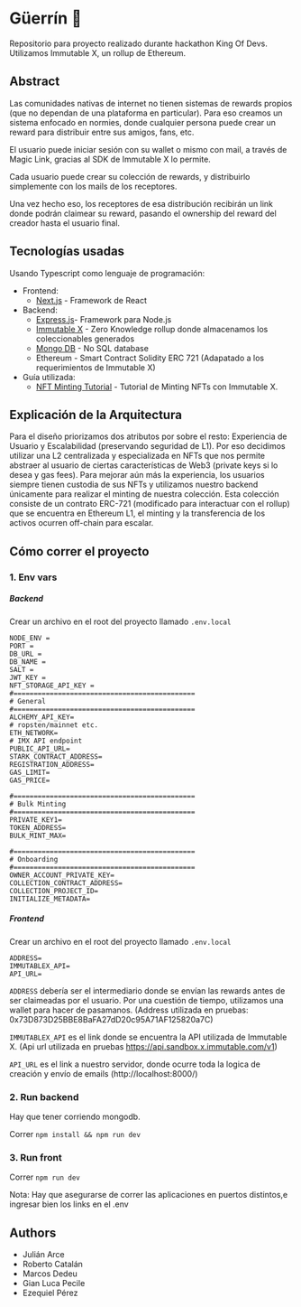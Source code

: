 # Güerrín 🍕

Repositorio para proyecto realizado durante hackathon King Of Devs. Utilizamos Immutable X, un rollup de Ethereum.

## Abstract

Las comunidades nativas de internet no tienen sistemas de rewards propios (que no dependan de una plataforma en particular). Para eso creamos un sistema enfocado en normies, donde cualquier persona puede crear un reward para distribuir entre sus amigos, fans, etc.

El usuario puede iniciar sesión con su wallet o mismo con mail, a través de Magic Link, gracias al SDK de Immutable X lo permite. 

Cada usuario puede crear su colección de rewards, y distribuirlo simplemente con los mails de los receptores. 

Una vez hecho eso, los receptores de esa distribución recibirán un link donde podrán claimear su reward, pasando el ownership del reward del creador hasta el usuario final. 

## Tecnologías usadas

Usando Typescript como lenguaje de programación: 

- Frontend:
  - [Next.js](https://github.com/vercel/next.js) - Framework de React
- Backend: 
  - [Express.js]([https://github.com/vercel/next.js](https://expressjs.com))- Framework para Node.js
  - [Immutable X](https://www.immutable.com) - Zero Knowledge rollup donde almacenamos los coleccionables generados
  - [Mongo DB](https://www.mongodb.com) - No SQL database
  - Ethereum - Smart Contract Solidity ERC 721 (Adapatado a los requerimientos de Immutable X)
- Guía utilizada:
  - [NFT Minting Tutorial]([https://docs.x.immutable.com/docs/zero-to-hero-nft-minting/]) - Tutorial de Minting NFTs con Immutable X.
  
  
## Explicación de la Arquitectura
Para el diseño priorizamos dos atributos por sobre el resto: Experiencia de Usuario y Escalabilidad (preservando seguridad de L1). Por eso decidimos utilizar una L2 centralizada y especializada en NFTs que nos permite abstraer al usuario de ciertas características de Web3 (private keys si lo desea y gas fees). Para mejorar aún más la experiencia, los usuarios siempre tienen custodia de sus NFTs y utilizamos nuestro backend únicamente para realizar el minting de nuestra colección. Esta colección consiste de un contrato ERC-721 (modificado para interactuar con el rollup) que se encuentra en Ethereum L1, el minting y la transferencia de los activos ocurren off-chain para escalar. 
  
  
## Cómo correr el proyecto 
### 1. Env vars

#####  Backend

Crear un archivo en el root del proyecto llamado `.env.local`

```
NODE_ENV =
PORT =
DB_URL = 
DB_NAME = 
SALT = 
JWT_KEY =
NFT_STORAGE_API_KEY = 
#=============================================
# General
#=============================================
ALCHEMY_API_KEY=
# ropsten/mainnet etc.
ETH_NETWORK=
# IMX API endpoint
PUBLIC_API_URL=
STARK_CONTRACT_ADDRESS=
REGISTRATION_ADDRESS=
GAS_LIMIT=
GAS_PRICE=

#=============================================
# Bulk Minting
#=============================================
PRIVATE_KEY1=
TOKEN_ADDRESS=
BULK_MINT_MAX=

#=============================================
# Onboarding
#=============================================
OWNER_ACCOUNT_PRIVATE_KEY=
COLLECTION_CONTRACT_ADDRESS=
COLLECTION_PROJECT_ID=
INITIALIZE_METADATA=
```

##### Frontend
Crear un archivo en el root del proyecto llamado `.env.local`

```
ADDRESS= 
IMMUTABLEX_API=
API_URL=
```

`ADDRESS` debería ser el intermediario donde se envían las rewards antes de ser claimeadas por el usuario. Por una cuestión de tiempo, utilizamos una wallet para hacer de pasamanos. 
(Address utilizada en pruebas: 0x73D873D25BBE8BaFA27dD20c95A71AF125820a7C)

`IMMUTABLEX_API` es el link donde se encuentra la API utilizada de Immutable X. 
(Api url utilizada en pruebas https://api.sandbox.x.immutable.com/v1)

`API_URL` es el link a nuestro servidor, donde ocurre toda la logica de creación y envío de emails 
(http://localhost:8000/)

### 2. Run backend 

Hay que tener corriendo mongodb. 

Correr `npm install && npm run dev`


### 3. Run front 

Correr `npm run dev`

Nota: Hay que asegurarse de correr las aplicaciones en puertos distintos,e ingresar bien los links en el .env

## Authors 
- Julián Arce
- Roberto Catalán
- Marcos Dedeu
- Gian Luca Pecile 
- Ezequiel Pérez
  
  
  
  
